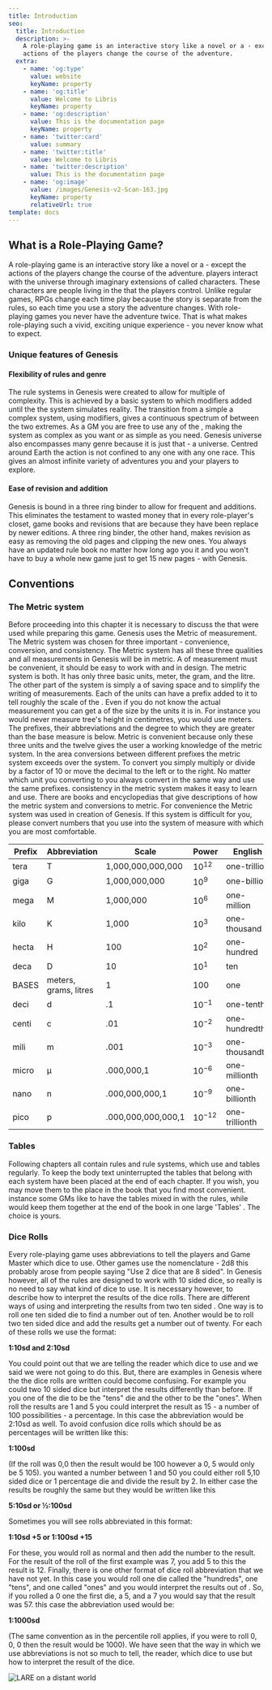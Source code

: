```yaml
---
title: Introduction
seo:
  title: Introduction
  description: >-
    A role-playing game is an interactive story like a novel or a - except the
    actions of the players change the course of the adventure.
  extra:
    - name: 'og:type'
      value: website
      keyName: property
    - name: 'og:title'
      value: Welcome to Libris
      keyName: property
    - name: 'og:description'
      value: This is the documentation page
      keyName: property
    - name: 'twitter:card'
      value: summary
    - name: 'twitter:title'
      value: Welcome to Libris
    - name: 'twitter:description'
      value: This is the documentation page
    - name: 'og:image'
      value: /images/Genesis-v2-Scan-163.jpg
      keyName: property
      relativeUrl: true
template: docs
---
```

## What is a Role-Playing Game?

A role-playing game is an interactive story like a novel or a - except the actions of the players change the course of the adventure. players interact with the universe through imaginary extensions of called characters. These characters are people living in the that the players control. Unlike regular games, RPGs change each time play because the story is separate from the rules, so each time you use a story the adventure changes. With role-playing games you never have the adventure twice. That is what makes role-playing such a vivid, exciting unique experience - you never know what to expect.

### Unique features of Genesis

#### Flexibility of rules and genre

The rule systems in Genesis were created to allow for multiple of complexity. This is achieved by a basic system to which modifiers added until the the system simulates reality. The transition from a simple a complex system, using modifiers, gives a continuous spectrum of between the two extremes. As a GM you are free to use any of the , making the system as complex as you want or as simple as you need. Genesis universe also encompasses many genre because it is just that - a universe. Centred around Earth the action is not confined to any one with any one race. This gives an almost infinite variety of adventures you and your players to explore.

#### Ease of revision and addition

Genesis is bound in a three ring binder to allow for frequent and additions. This eliminates the testament to wasted money that in every role-player's closet, game books and revisions that are because they have been replace by newer editions. A three ring binder, the other hand, makes revision as easy as removing the old pages and clipping the new ones. You always have an updated rule book no matter how long ago you it and you won't have to buy a whole new game just to get 15 new pages - with Genesis.

## Conventions

### The Metric system

Before proceeding into this chapter it is necessary to discuss the that were used while preparing this game. Genesis uses the Metric of measurement. The Metric system was chosen for three important - convenience, conversion, and consistency. The Metric system has all these three qualities and all measurements in Genesis will be in metric. A of measurement must be convenient, it should be easy to work with and in design. The metric system is both. It has only three basic units, meter, the gram, and the litre. The other part of the system is simply a of saving space and to simplify the writing of measurements. Each of the units can have a prefix added to it to tell roughly the scale of the . Even if you do not know the actual measurement you can get a of the size by the units it is in. For instance you would never measure tree's height in centimetres, you would use meters. The prefixes, their abbreviations and the degree to which they are greater than the base measure is below.
Metric is convenient because only these three units and the twelve gives the user a working knowledge of the metric system. In the area conversions between different prefixes the metric system exceeds over the system. To convert you simply multiply or divide by a factor of 10 or move the decimal to the left or to the right. No matter which unit you converting to you always convert in the same way and use the same prefixes. consistency in the metric system makes it easy to learn and use. There are books and encyclopedias that give descriptions of how the metric system and conversions to metric. For convenience the Metric system was used in creation of Genesis. If this system is difficult for you, please convert numbers that you use into the system of measure with which you are most comfortable.


| Prefix | Abbreviation | Scale | Power | English |
| ---- | ---- | ---- | ---- | ---- |
| tera | T | 1,000,000,000,000 | 10<sup>12</sup> | one-trillion |
| giga | G | 1,000,000,000 | 10<sup>9</sup> | one-billion |
| mega |  M |  1,000,000  | 10<sup>6</sup> |  one-million |
| kilo | K | 1,000 | 10<sup>3</sup> | one-thousand |
| hecta | H  | 100  | 10<sup>2</sup>  | one-hundred |
 | deca | D | 10 | 10<sup>1</sup> | ten |
 | BASES  | meters, grams, litres |  1 |  100 |  one |
 | deci | d | .1 | 10<sup>−1</sup> | one-tenth |
 | centi  | c  | .01  | 10<sup>−2</sup>  | one-hundredth |
 | mili | m | .001 | 10<sup>−3</sup> | one-thousandth |
 | micro  | μ  | .000,000,1 |  10<sup>−6</sup>  | one-millionth |
 | nano | n | .000,000,000,1 | 10<sup>−9</sup> | one-billionth |
 | pico  | p  | .000,000,000,000,1  | 10<sup>−12</sup>  | one-trillionth |

### Tables

Following chapters all contain rules and rule systems, which use and tables regularly. To keep the body text uninterrupted the tables that belong with each system have been placed at the end of each chapter. If you wish, you may move them to the place in the book that you find most convenient. instance some GMs like to have the tables mixed in with the rules, while would keep them together at the end of the book in one large 'Tables' . The choice is yours.

### Dice Rolls

Every role-playing game uses abbreviations to tell the players and Game Master which dice to use. Other games use the nomenclature - 2d8 this probably arose from people saying "Use 2 dice that are 8 sided". In Genesis however, all of the rules are designed to work with 10 sided dice, so really is no need to say what kind of dice to use. It is necessary however, to describe how to interpret the results of the dice rolls. There are different ways of using and interpreting the results from two ten sided . One way is to roll one ten sided die to find a number out of ten. Another would be to roll two ten sided dice and add the results get a number out of twenty. For each of these rolls we use the format:

**1:10sd and 2:10sd**

You could point out that we are telling the reader which dice to use and we said we were not going to do this. But, there are examples in Genesis where the the dice rolls are written could become confusing. For example you could two 10 sided dice but interpret the results differently than before. If you one of the die to be the "tens" die and the other to be the "ones". When roll the results are 1 and 5 you could interpret the result as 15 - a number of 100 possibilities - a percentage. In this case the abbreviation would be 2:10sd as well. To avoid confusion dice rolls which should be as percentages will be written like this:

**1:100sd**

(If the roll was 0,0 then the result would be 100 however a 0, 5 would only be 5 105).  you wanted a number between 1 and 50 you could either roll 5,10 sided dice or 1 percentage die and divide the result by 2. In either case the results be roughly the same but they would be written like this

**5:10sd or ½:100sd**

Sometimes you will see rolls abbreviated in this format:

**1:10sd +5 or 1:100sd +15**

For these, you would roll as normal and then add the number to the result. For the result of the roll of the first example was 7, you add 5 to this the result is 12. Finally, there is one other format of dice roll abbreviation that we have not yet. In this case you would roll one die called the "hundreds", one "tens", and one called "ones" and you would interpret the results out of . So, if you rolled a 0 one the first die, a 5, and a 7 you would say that the result was 57. this case the abbreviation used would be:

**1:1000sd**

(The same convention as in the percentile roll applies, if you were to roll 0, 0, 0 then the result would be 1000).  We have seen that the way in which we use abbreviations is not so much to tell, the reader, which dice to use but how to interpret the result of the dice.

![LARE on a distant world](/images/Genesis-v2-Scan-163.jpg "LARE on a distant world")

